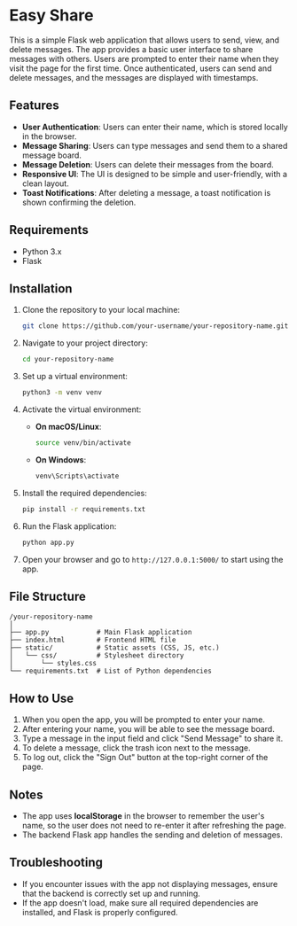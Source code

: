 
# Easy Share

This is a simple Flask web application that allows users to send, view, and delete messages. The app provides a basic user interface to share messages with others. Users are prompted to enter their name when they visit the page for the first time. Once authenticated, users can send and delete messages, and the messages are displayed with timestamps.

## Features

- **User Authentication**: Users can enter their name, which is stored locally in the browser.
- **Message Sharing**: Users can type messages and send them to a shared message board.
- **Message Deletion**: Users can delete their messages from the board.
- **Responsive UI**: The UI is designed to be simple and user-friendly, with a clean layout.
- **Toast Notifications**: After deleting a message, a toast notification is shown confirming the deletion.

## Requirements

- Python 3.x
- Flask

## Installation

1. Clone the repository to your local machine:
   ```sh
   git clone https://github.com/your-username/your-repository-name.git
   ```

2. Navigate to your project directory:
   ```sh
   cd your-repository-name
   ```

3. Set up a virtual environment:
   ```sh
   python3 -m venv venv
   ```

4. Activate the virtual environment:
   - **On macOS/Linux**:
     ```sh
     source venv/bin/activate
     ```
   - **On Windows**:
     ```sh
     venv\Scripts\activate
     ```

5. Install the required dependencies:
   ```sh
   pip install -r requirements.txt
   ```

6. Run the Flask application:
   ```sh
   python app.py
   ```

7. Open your browser and go to `http://127.0.0.1:5000/` to start using the app.

## File Structure

```
/your-repository-name
│
├── app.py            # Main Flask application
├── index.html        # Frontend HTML file
├── static/           # Static assets (CSS, JS, etc.)
│   └── css/          # Stylesheet directory
│       └── styles.css
└── requirements.txt  # List of Python dependencies
```

## How to Use

1. When you open the app, you will be prompted to enter your name.
2. After entering your name, you will be able to see the message board.
3. Type a message in the input field and click "Send Message" to share it.
4. To delete a message, click the trash icon next to the message.
5. To log out, click the "Sign Out" button at the top-right corner of the page.

## Notes

- The app uses **localStorage** in the browser to remember the user's name, so the user does not need to re-enter it after refreshing the page.
- The backend Flask app handles the sending and deletion of messages.

## Troubleshooting

- If you encounter issues with the app not displaying messages, ensure that the backend is correctly set up and running.
- If the app doesn't load, make sure all required dependencies are installed, and Flask is properly configured.
